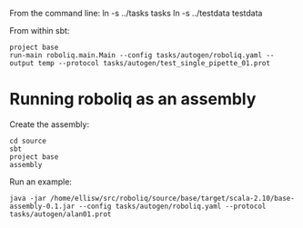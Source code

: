From the command line:
   ln -s ../tasks tasks
   ln -s ../testdata testdata

From within sbt:

    project base
    run-main roboliq.main.Main --config tasks/autogen/roboliq.yaml --output temp --protocol tasks/autogen/test_single_pipette_01.prot

# Running roboliq as an assembly

Create the assembly:

    cd source
    sbt
    project base
    assembly

Run an example:

    java -jar /home/ellisw/src/roboliq/source/base/target/scala-2.10/base-assembly-0.1.jar --config tasks/autogen/roboliq.yaml --protocol tasks/autogen/alan01.prot
